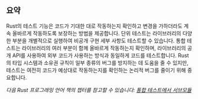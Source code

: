 ## 요약

Rust의 테스트 기능은 코드가 기대한 대로 작동하는지 확인하고 변경을 가하더라도 계속 올바르게 작동하도록 보장하는 방법을 제공합니다. 단위 테스트는 라이브러리의 다양한 부분을 개별적으로 실행하여 비공개 구현 세부 사항도 테스트할 수 있습니다. 통합 테스트는 라이브러리의 여러 부분이 함께 올바르게 작동하는지 확인하며, 라이브러리의 공개 API를 사용하여 외부 코드가 사용하는 방식과 동일하게 코드를 테스트합니다. Rust의 타입 시스템과 소유권 규칙이 일부 종류의 버그를 방지하는 데 도움을 줄 수 있지만, 테스트는 여전히 코드가 예상대로 작동하는지를 확인하는 논리적 버그를 줄이기 위해 중요합니다.

_다음 Rust 프로그래밍 언어 책의 챕터를 참고할 수 있습니다: [통합 테스트에서 서브모듈](https://doc.rust-lang.org/stable/book/ch11-03-test-organization.html#submodules-in-integration-tests)_